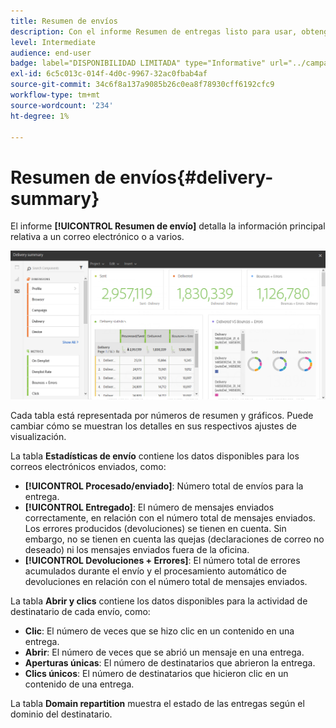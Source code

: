 ```yaml
---
title: Resumen de envíos
description: Con el informe Resumen de entregas listo para usar, obtenga información acerca de las estadísticas de entregas, como el número de envíos, devoluciones y aperturas.
level: Intermediate
audience: end-user
badge: label="DISPONIBILIDAD LIMITADA" type="Informative" url="../campaign-standard-migration-home.md" tooltip="Restringido a usuarios migrados por el Campaign Standard"
exl-id: 6c5c013c-014f-4d0c-9967-32ac0fbab4af
source-git-commit: 34c6f8a137a9085b26c0ea8f78930cff6192cfc9
workflow-type: tm+mt
source-wordcount: '234'
ht-degree: 1%

---
```


# Resumen de envíos{#delivery-summary}

El informe **[!UICONTROL Resumen de envío]** detalla la información principal relativa a un correo electrónico o a varios.

![](assets/campaign_reports_1.png)

Cada tabla está representada por números de resumen y gráficos. Puede cambiar cómo se muestran los detalles en sus respectivos ajustes de visualización.

La tabla **Estadísticas de envío** contiene los datos disponibles para los correos electrónicos enviados, como:

* **[!UICONTROL Procesado/enviado]**: Número total de envíos para la entrega.
* **[!UICONTROL Entregado]**: El número de mensajes enviados correctamente, en relación con el número total de mensajes enviados. Los errores producidos (devoluciones) se tienen en cuenta. Sin embargo, no se tienen en cuenta las quejas (declaraciones de correo no deseado) ni los mensajes enviados fuera de la oficina.
* **[!UICONTROL Devoluciones + Errores]**: El número total de errores acumulados durante el envío y el procesamiento automático de devoluciones en relación con el número total de mensajes enviados.

La tabla **Abrir y clics** contiene los datos disponibles para la actividad de destinatario de cada envío, como:

* **Clic**: El número de veces que se hizo clic en un contenido en una entrega.
* **Abrir**: El número de veces que se abrió un mensaje en una entrega.
* **Aperturas únicas**: El número de destinatarios que abrieron la entrega.
* **Clics únicos**: El número de destinatarios que hicieron clic en un contenido de una entrega.

La tabla **Domain repartition** muestra el estado de las entregas según el dominio del destinatario.

